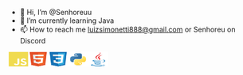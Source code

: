 - 👋 Hi, I’m @Senhoreuu
- 🌱 I’m currently learning Java
- 📫 How to reach me luizsimonetti888@gmail.com or Senhoreu on Discord

<div style="display: inline-flex; left: 50%;"><br>
  <img align="center" title="JavaScript" alt="Senhoreu-Js" height="30" width="40" src="https://raw.githubusercontent.com/devicons/devicon/master/icons/javascript/javascript-plain.svg">
  <img align="center" title="HTML" alt="Senhoreu-HTML" height="30" width="40" src="https://raw.githubusercontent.com/devicons/devicon/master/icons/html5/html5-original.svg">
  <img align="center" title="CSS" alt="Senhoreu-CSS" height="30" width="40" src="https://raw.githubusercontent.com/devicons/devicon/master/icons/css3/css3-original.svg">
  <img align="center" title="Python" alt="Senhoreu-Python" height="30" width="40" src="https://raw.githubusercontent.com/devicons/devicon/master/icons/python/python-original.svg">
  <img align="center" title="Java" alt="Senhoreu-Python" height="30" width="40" src="https://raw.githubusercontent.com/devicons/devicon/master/icons/java/java-original.svg">
</div>
